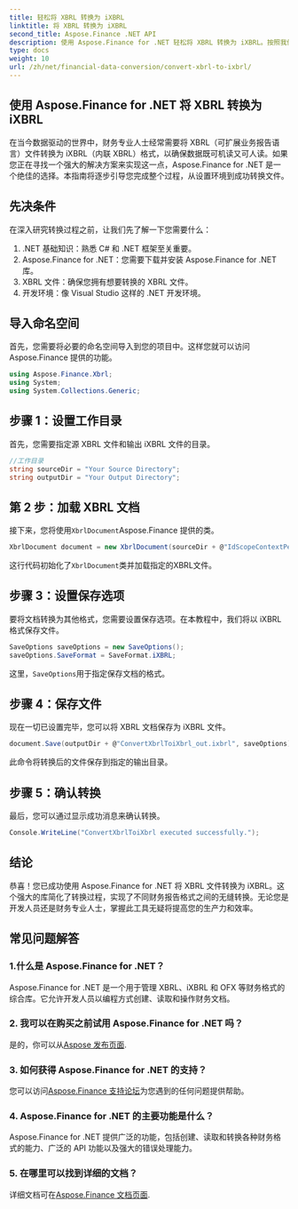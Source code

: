 ```yaml
---
title: 轻松将 XBRL 转换为 iXBRL
linktitle: 将 XBRL 转换为 iXBRL
second_title: Aspose.Finance .NET API
description: 使用 Aspose.Finance for .NET 轻松将 XBRL 转换为 iXBRL。按照我们的分步指南实现无缝过渡。#Aspose #Finance
type: docs
weight: 10
url: /zh/net/financial-data-conversion/convert-xbrl-to-ixbrl/
---
```

## 使用 Aspose.Finance for .NET 将 XBRL 转换为 iXBRL
在当今数据驱动的世界中，财务专业人士经常需要将 XBRL（可扩展业务报告语言）文件转换为 iXBRL（内联 XBRL）格式，以确保数据既可机读又可人读。如果您正在寻找一个强大的解决方案来实现这一点，Aspose.Finance for .NET 是一个绝佳的选择。本指南将逐步引导您完成整个过程，从设置环境到成功转换文件。
## 先决条件
在深入研究转换过程之前，让我们先了解一下您需要什么：
1. .NET 基础知识：熟悉 C# 和 .NET 框架至关重要。
2. Aspose.Finance for .NET：您需要下载并安装 Aspose.Finance for .NET 库。
3. XBRL 文件：确保您拥有想要转换的 XBRL 文件。
4. 开发环境：像 Visual Studio 这样的 .NET 开发环境。
## 导入命名空间
首先，您需要将必要的命名空间导入到您的项目中。这样您就可以访问 Aspose.Finance 提供的功能。
```csharp
using Aspose.Finance.Xbrl;
using System;
using System.Collections.Generic;
```
## 步骤 1：设置工作目录
首先，您需要指定源 XBRL 文件和输出 iXBRL 文件的目录。
```csharp
//工作目录
string sourceDir = "Your Source Directory";
string outputDir = "Your Output Directory";
```
## 第 2 步：加载 XBRL 文档
接下来，您将使用`XbrlDocument`Aspose.Finance 提供的类。
```csharp
XbrlDocument document = new XbrlDocument(sourceDir + @"IdScopeContextPeriodStartAfterEnd.xml");
```
这行代码初始化了`XbrlDocument`类并加载指定的XBRL文件。
## 步骤 3：设置保存选项
要将文档转换为其他格式，您需要设置保存选项。在本教程中，我们将以 iXBRL 格式保存文件。
```csharp
SaveOptions saveOptions = new SaveOptions();
saveOptions.SaveFormat = SaveFormat.iXBRL;
```
这里，`SaveOptions`用于指定保存文档的格式。
## 步骤 4：保存文件
现在一切已设置完毕，您可以将 XBRL 文档保存为 iXBRL 文件。
```csharp
document.Save(outputDir + @"ConvertXbrlToiXbrl_out.ixbrl", saveOptions);
```
此命令将转换后的文件保存到指定的输出目录。
## 步骤 5：确认转换
最后，您可以通过显示成功消息来确认转换。
```csharp
Console.WriteLine("ConvertXbrlToiXbrl executed successfully.");
```
## 结论
恭喜！您已成功使用 Aspose.Finance for .NET 将 XBRL 文件转换为 iXBRL。这个强大的库简化了转换过程，实现了不同财务报告格式之间的无缝转换。无论您是开发人员还是财务专业人士，掌握此工具无疑将提高您的生产力和效率。
## 常见问题解答
### 1.什么是 Aspose.Finance for .NET？
Aspose.Finance for .NET 是一个用于管理 XBRL、iXBRL 和 OFX 等财务格式的综合库。它允许开发人员以编程方式创建、读取和操作财务文档。
### 2. 我可以在购买之前试用 Aspose.Finance for .NET 吗？
是的，你可以从[Aspose 发布页面](https://releases.aspose.com/finance/net/).
### 3. 如何获得 Aspose.Finance for .NET 的支持？
您可以访问[Aspose.Finance 支持论坛](https://forum.aspose.com/c/finance/43)为您遇到的任何问题提供帮助。
### 4. Aspose.Finance for .NET 的主要功能是什么？
Aspose.Finance for .NET 提供广泛的功能，包括创建、读取和转换各种财务格式的能力、广泛的 API 功能以及强大的错误处理能力。
### 5. 在哪里可以找到详细的文档？
详细文档可在[Aspose.Finance 文档页面](https://reference.aspose.com/finance/net/).